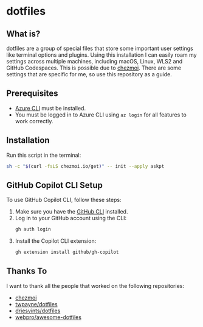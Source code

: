 # dotfiles

## What is?

dotfiles are a group of special files that store some important user settings like terminal options and plugins. Using this installation I can easily roam my settings across multiple machines, including macOS, Linux, WLS2 and GitHub Codespaces.
This is possible due to [chezmoi](https://www.chezmoi.io).
There are some settings that are specific for me, so use this repository as a guide.

## Prerequisites

- [Azure CLI](https://docs.microsoft.com/en-us/cli/azure/install-azure-cli) must be installed.
- You must be logged in to Azure CLI using `az login` for all features to work correctly.

## Installation

Run this script in the terminal:

```sh
sh -c "$(curl -fsLS chezmoi.io/get)" -- init --apply askpt
```

## GitHub Copilot CLI Setup

To use GitHub Copilot CLI, follow these steps:

1. Make sure you have the [GitHub CLI](https://cli.github.com/) installed.
2. Log in to your GitHub account using the CLI:
   ```sh
   gh auth login
   ```
3. Install the Copilot CLI extension:
   ```sh
   gh extension install github/gh-copilot
   ```

## Thanks To

I want to thank all the people that worked on the following repositories:

- [chezmoi](https://github.com/twpayne/chezmoi)
- [twpayne/dotfiles](https://github.com/twpayne/dotfiles)
- [driesvints/dotfiles](https://github.com/driesvints/dotfiles)
- [webpro/awesome-dotfiles](https://github.com/webpro/awesome-dotfiles)
